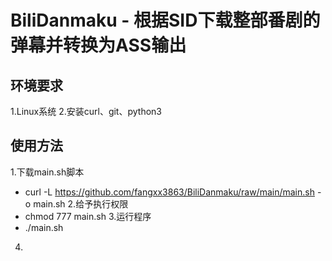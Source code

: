 # BiliDanmaku - 根据SID下载整部番剧的弹幕并转换为ASS输出
## 环境要求
1.Linux系统
2.安装curl、git、python3
## 使用方法
1.下载main.sh脚本
- curl -L https://github.com/fangxx3863/BiliDanmaku/raw/main/main.sh -o main.sh
2.给予执行权限
- chmod 777 main.sh
3.运行程序
- ./main.sh
4.
